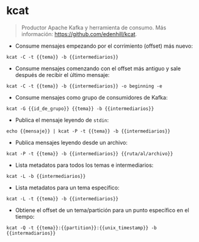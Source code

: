 # kcat

> Productor Apache Kafka y herramienta de consumo.
> Más información: <https://github.com/edenhill/kcat>.

- Consume mensajes empezando por el corrimiento (offset) más nuevo:

`kcat -C -t {{tema}} -b {{intermediarios}}`

- Consume mensajes comenzando con el offset más antiguo y sale después de recibir el último mensaje:

`kcat -C -t {{tema}} -b {{intermediarios}} -o beginning -e`

- Consume mensajes como grupo de consumidores de Kafka:

`kcat -G {{id_de_grupo}} {{tema}} -b {{intermediarios}}`

- Publica el mensaje leyendo de `stdin`:

`echo {{mensaje}} | kcat -P -t {{tema}} -b {{intermediarios}}`

- Publica mensajes leyendo desde un archivo:

`kcat -P -t {{tema}} -b {{intermediarios}} {{ruta/al/archivo}}`

- Lista metadatos para todos los temas e intermediarios:

`kcat -L -b {{intermediarios}}`

- Lista metadatos para un tema específico:

`kcat -L -t {{tema}} -b {{intermediarios}}`

- Obtiene el offset de un tema/partición para un punto específico en el tiempo:

`kcat -Q -t {{tema}}:{{partition}}:{{unix_timestamp}} -b {{intermadiarios}}`
